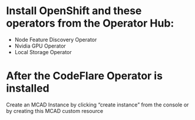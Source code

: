 # Install OpenShift and these operators from the Operator Hub:  
* Node Feature Discovery Operator
*  Nvidia GPU Operator
*  Local Storage Operator 

   

# After the CodeFlare Operator is installed 
Create an MCAD Instance by clicking “create instance” from the console or by creating this MCAD custom resource
